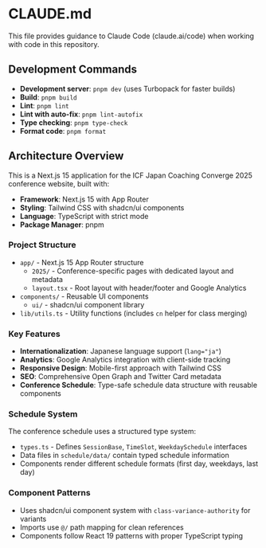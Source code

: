 # CLAUDE.md

This file provides guidance to Claude Code (claude.ai/code) when working with code in this repository.

## Development Commands

- **Development server**: `pnpm dev` (uses Turbopack for faster builds)
- **Build**: `pnpm build`
- **Lint**: `pnpm lint`
- **Lint with auto-fix**: `pnpm lint-autofix`
- **Type checking**: `pnpm type-check`
- **Format code**: `pnpm format`

## Architecture Overview

This is a Next.js 15 application for the ICF Japan Coaching Converge 2025 conference website, built with:

- **Framework**: Next.js 15 with App Router
- **Styling**: Tailwind CSS with shadcn/ui components
- **Language**: TypeScript with strict mode
- **Package Manager**: pnpm

### Project Structure

- `app/` - Next.js 15 App Router structure
  - `2025/` - Conference-specific pages with dedicated layout and metadata
  - `layout.tsx` - Root layout with header/footer and Google Analytics
- `components/` - Reusable UI components
  - `ui/` - shadcn/ui component library
- `lib/utils.ts` - Utility functions (includes `cn` helper for class merging)

### Key Features

- **Internationalization**: Japanese language support (`lang="ja"`)
- **Analytics**: Google Analytics integration with client-side tracking
- **Responsive Design**: Mobile-first approach with Tailwind CSS
- **SEO**: Comprehensive Open Graph and Twitter Card metadata
- **Conference Schedule**: Type-safe schedule data structure with reusable components

### Schedule System

The conference schedule uses a structured type system:
- `types.ts` - Defines `SessionBase`, `TimeSlot`, `WeekdaySchedule` interfaces
- Data files in `schedule/data/` contain typed schedule information
- Components render different schedule formats (first day, weekdays, last day)

### Component Patterns

- Uses shadcn/ui component system with `class-variance-authority` for variants
- Imports use `@/` path mapping for clean references
- Components follow React 19 patterns with proper TypeScript typing